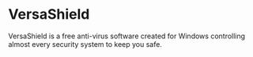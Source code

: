 # VersaShield
VersaShield is a free anti-virus software created for Windows controlling almost every security system to keep you safe.

